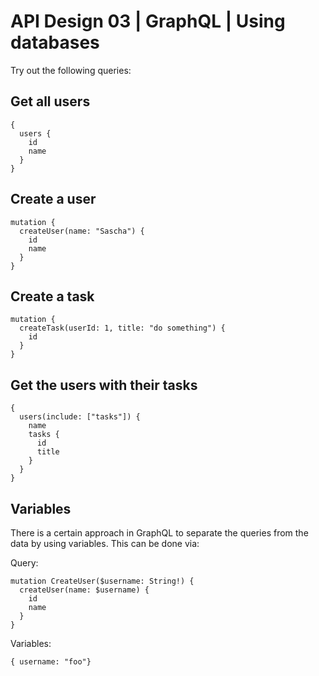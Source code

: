 # API Design 03 | GraphQL | Using databases

Try out the following queries:

## Get all users

```
{
  users {
    id
    name
  }
}
```

## Create a user

```
mutation {
  createUser(name: "Sascha") {
    id
    name
  }
}

```

## Create a task

```
mutation {
  createTask(userId: 1, title: "do something") {
    id
  }
}
```

## Get the users with their tasks

```
{
  users(include: ["tasks"]) {
    name
    tasks {
      id
      title
    }
  }
}
```

## Variables

There is a certain approach in GraphQL to separate the queries from the data by using variables. This can be done via:

Query:

```
mutation CreateUser($username: String!) {
  createUser(name: $username) {
    id
    name
  }
}
```

Variables:

```
{ username: "foo"}
```